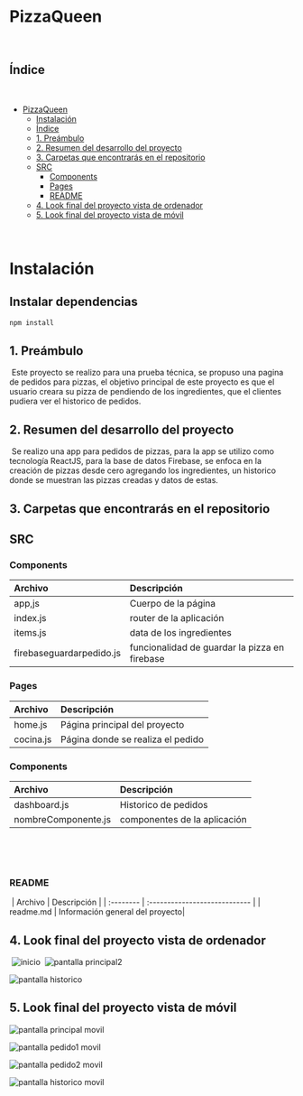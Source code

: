 # PizzaQueen

​

## Índice

​

- [PizzaQueen](#pizza-queen)
  - [Instalación](#instalacion)
  - [Índice](#índice)
  - [1. Preámbulo](#1-preámbulo)
  - [2. Resumen del desarrollo del proyecto](#2-resumen-del-desarrollo-del-proyecto)
  - [3. Carpetas que encontrarás en el repositorio](#3-carpetas-que-encontrarás-en-el-repositorio)
  - [SRC](#src)
    - [Components](#components)
    - [Pages](#Pages)
    - [README](#readme)
  - [4. Look final del proyecto vista de ordenador](#4-look-final-del-proyecto-vista-de-ordenador)
  - [5. Look final del proyecto vista de móvil](#5-look-final-del-proyecto-vista-de-móvil)

​

# Instalación

## Instalar dependencias

```bash
npm install
```

## 1. Preámbulo

​
Este proyecto se realizo para una prueba técnica, se propuso una pagina de pedidos para pizzas, el objetivo principal de este proyecto es que el usuario creara su pizza de pendiendo de los ingredientes, que el clientes pudiera ver el historico de pedidos.
​
## 2. Resumen del desarrollo del proyecto
​
Se realizo una app para pedidos de pizzas, para la app se utilizo como tecnología ReactJS, para la base de datos Firebase, se enfoca en la creación de pizzas desde cero agregando los ingredientes, un historico donde se muestran las pizzas creadas y datos de estas.



## 3. Carpetas que encontrarás en el repositorio

## SRC

### Components

| Archivo       | Descripción                    |
| :------------ | :----------------------------- |
| app,js       | Cuerpo de la página            |
| index.js     | router de la aplicación           |
| items.js | data de los ingredientes|
| firebaseguardarpedido.js | funcionalidad de guardar la pizza en firebase    |


### Pages

| Archivo   | Descripción                   |
| :-------- | :---------------------------- |
| home.js | Página principal del proyecto |
| cocina.js | Página donde se realiza el pedido |

### Components

| Archivo   | Descripción                   |
| :-------- | :---------------------------- |
| dashboard.js | Historico de pedidos|
| nombreComponente.js | componentes de la aplicación |
​

​

### README

​
| Archivo | Descripción |
| :-------- | :---------------------------- |
| readme.md | Información general del proyecto|
​
​

## 4. Look final del proyecto vista de ordenador

​
![inicio](./src/img/inicio-mas768.png)
​
![pantalla principal2](./src/img/pedido-mas768.png)

![pantalla historico](./src/img/historico-mas768.png)
​

## 5. Look final del proyecto vista de móvil

![pantalla principal movil](./src/img/inicio.png)

![pantalla pedido1 movil](./src/img/pedido.png)

![pantalla pedido2 movil](./src/img/pedido2.png)

![pantalla historico movil](./src/img/historico.png)
